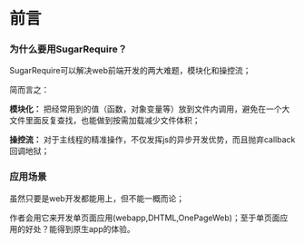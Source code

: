# 前言

### 为什么要用SugarRequire？

SugarRequire可以解决web前端开发的两大难题，模块化和操控流；

简而言之：

**模块化：** 把经常用到的值（函数，对象变量等）放到文件内调用，避免在一个大文件里面反复查找，也能做到按需加载减少文件体积；

**操控流：** 对于主线程的精准操作，不仅发挥js的异步开发优势，而且抛弃callback回调地狱；

### 应用场景

虽然只要是web开发都能用上，但不能一概而论；

作者会用它来开发单页面应用(webapp,DHTML,OnePageWeb)；至于单页面应用的好处？能得到原生app的体验。

